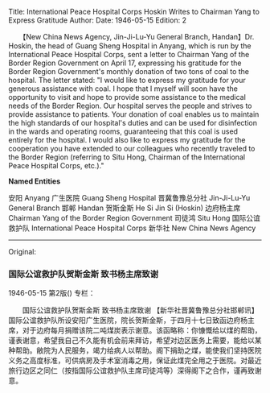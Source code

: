 Title: International Peace Hospital Corps Hoskin Writes to Chairman Yang to Express Gratitude
Author: 
Date: 1946-05-15
Edition: 2

　　【New China News Agency, Jin-Ji-Lu-Yu General Branch, Handan】Dr. Hoskin, the head of Guang Sheng Hospital in Anyang, which is run by the International Peace Hospital Corps, sent a letter to Chairman Yang of the Border Region Government on April 17, expressing his gratitude for the Border Region Government's monthly donation of two tons of coal to the hospital. The letter stated: "I would like to express my gratitude for your generous assistance with coal. I hope that I myself will soon have the opportunity to visit and hope to provide some assistance to the medical needs of the Border Region. Our hospital serves the people and strives to provide assistance to patients. Your donation of coal enables us to maintain the high standards of our hospital's duties and can be used for disinfection in the wards and operating rooms, guaranteeing that this coal is used entirely for the hospital. I would also like to express my gratitude for the cooperation you have extended to our colleagues who recently traveled to the Border Region (referring to Situ Hong, Chairman of the International Peace Hospital Corps, etc.)."



**Named Entities**


安阳    Anyang
广生医院  Guang Sheng Hospital
晋冀鲁豫总分社  Jin-Ji-Lu-Yu General Branch
邯郸    Handan
贺斯金斯  He Si Jin Si (Hoskin)
边府杨主席   Chairman Yang of the Border Region Government
司徒鸿   Situ Hong
国际公谊救护队  International Peace Hospital Corps
新华社    New China News Agency



<hr /> 

Original: 


### 国际公谊救护队贺斯金斯  致书杨主席致谢

1946-05-15
第2版()
专栏：

　　国际公谊救护队贺斯金斯
    致书杨主席致谢
    【新华社晋冀鲁豫总分社邯郸讯】国际公谊救护队所设安阳广生医院，院长贺斯金斯，于四月十七日致函边府杨主席，对于边府每月捐赠该院二吨煤炭表示谢意。该函略称：你慷慨给以煤的帮助，谨表谢意，希望我自己不久能有机会前来拜访，希望对边区医务上需要，能给以某种帮助。敝院为人民服务，竭力给病人以帮助。阁下捐助之煤，能使我们坚持医院义务之高度标准，可供病房及手术室消毒之用，保证此煤完全用之于医院。对最近旅行边区之同仁（按指国际公谊救护队主席司徒鸿等）深得阁下之合作，谨再致谢意。
